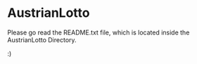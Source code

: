 # AustrianLotto

Please go read the README.txt file, which is located inside the AustrianLotto Directory.

:)
